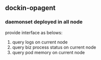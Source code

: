 dockin-opagent
---
### daemonset deployed in all node
provide interface as belows:
1. query logs on current node
2. query biz process status on current node
3. query pod memory on current node